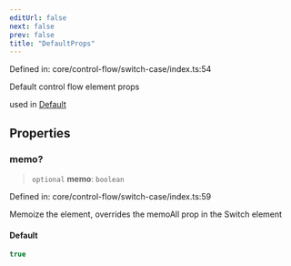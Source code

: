 ```yaml
---
editUrl: false
next: false
prev: false
title: "DefaultProps"
---
```


Defined in: core/control-flow/switch-case/index.ts:54

Default control flow element props

used in [Default](../../../../../../../api/core-index/functions/default)

## Properties

### memo?

> `optional` **memo**: `boolean`

Defined in: core/control-flow/switch-case/index.ts:59

Memoize the element, overrides the memoAll prop in the Switch element

#### Default

```ts
true
```
